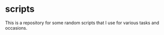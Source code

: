 # scripts
This is a repository for some random scripts that I use for various tasks and occasions. 
